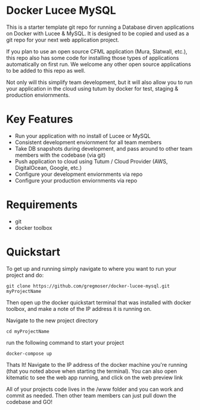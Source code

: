 # Docker Lucee MySQL
This is a starter template git repo for running a Database dirven applications on Docker with Lucee &amp; MySQL. It is designed to be copied and used as a git repo for your next web application project.

If you plan to use an open source CFML application (Mura, Slatwall, etc.), this repo also has some code for installing those types of applications automatically on first run.  We welcome any other open source applications to be added to this repo as well.

Not only will this simplify team development, but it will also allow you to run your application in the cloud using tutum by docker for test, staging & production enviornments.

# Key Features

- Run your application with no install of Lucee or MySQL
- Consistent development enviornment for all team members
- Take DB snapshots during development, and pass around to other team members with the codebase (via git)
- Push application to cloud using Tutum / Cloud Provider (AWS, DigitalOcean, Google, etc.)
- Configure your development enviornments via repo
- Configure your production enviornments via repo 


# Requirements

- git
- docker toolbox


# Quickstart

To get up and running simply navigate to where you want to run your project and do:

```
git clone https://github.com/gregmoser/docker-lucee-mysql.git myProjectName
```

Then open up the docker quickstart terminal that was installed with docker toolbox, and make a note of the IP address it is running on.

Navigate to the new project directory

```
cd myProjectName
```

run the following command to start your project

```
docker-compose up
```

Thats It!  Navigate to the IP address of the docker machine you're running (that you noted above when starting the terminal).  You can also open kitematic to see the web app running, and click on the web preview link


All of your projects code lives in the /www folder and you can work and commit as needed.  Then other team members can just pull down the codebase and GO! 
